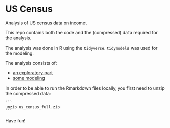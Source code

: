 # US Census

Analysis of US census data on income.

This repo contains both the code and the (compressed) data required for the analysis.

The analysis was done in R using the `tidyverse`. `tidymodels` was used for the modeling.

The analysis consists of:

* [an exploratory part](Rmd/eda.md)
* [some modeling](Rmd/modeling.md)


In order to be able to run the Rmarkdown files locally, you first need to unzip the compressed data:

    ```
    unzip us_census_full.zip
    ```

Have fun!
